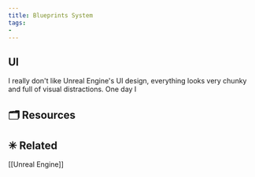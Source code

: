 ```yaml
---
title: Blueprints System
tags: 
- 
---
```












## UI



I really don't like Unreal Engine's UI design, everything looks very chunky and full of visual distractions. One day I 





## 🗂 Resources 







## ✳ Related 



[[Unreal Engine]]





